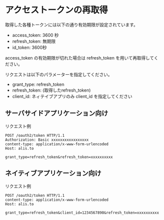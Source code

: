 
# アクセストークンの再取得

取得した各種トークンには以下の通り有効期限が設定されています。

* access_token: 3600 秒
* refresh_token: 無期限
* id_token: 3600秒

access_token の有効期限が切れた場合は refresh_token を用いて再取得してください。

リクエストは以下のパラメーターを指定してください。

* grant_type: refresh_token
* refresh_token: (取得したrefresh_token)
* client_id: ネィテイブアプリのみ client_id を指定してください

## サーバサイドアプリケーション向け

リクエスト例

```
POST /oauth2/token HTTP/1.1
Authorization: Basic xxxxxxxxxxxxxxxxx
content-type: application/x-www-form-urlencoded
Host: alis.to

grant_type=refresh_token&refresh_token=xxxxxxxxxx
```

## ネイティブアプリケーション向け

リクエスト例

```
POST /oauth2/token HTTP/1.1
content-type: application/x-www-form-urlencoded
Host: alis.to

grant_type=refresh_token&client_id=1234567890&refresh_token=xxxxxxxxxx
```
